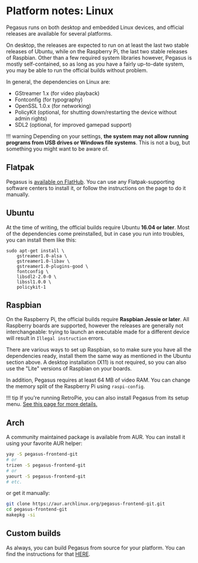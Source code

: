 # Platform notes: Linux

Pegasus runs on both desktop and embedded Linux devices, and official releases are available for several platforms.

On desktop, the releases are expected to run on at least the last two stable releases of Ubuntu, while on the Raspberry Pi, the last two stable releases of Raspbian. Other than a few required system libraries however, Pegasus is mostly self-contained, so as long as you have a fairly up-to-date system, you may be able to run the official builds without problem.

In general, the dependencies on Linux are:

- GStreamer 1.x (for video playback)
- Fontconfig (for typography)
- OpenSSL 1.0.x (for networking)
- PolicyKit (optional, for shutting down/restarting the device without admin rights)
- SDL2 (optional, for improved gamepad support)

!!! warning
    Depending on your settings, **the system may not allow running programs from USB drives or Windows file systems**. This is not a bug, but something you might want to be aware of.


## Flatpak

Pegasus is [available on FlatHub](https://flathub.org/apps/details/org.pegasus_frontend.Pegasus). You can use any Flatpak-supporting software centers to install it, or follow the instructions on the page to do it manually.


## Ubuntu

At the time of writing, the official builds require Ubuntu **16.04 or later**. Most of the dependencies come preinstalled, but in case you run into troubles, you can install them like this:

```
sudo apt-get install \
    gstreamer1.0-alsa \
    gstreamer1.0-libav \
    gstreamer1.0-plugins-good \
    fontconfig \
    libsdl2-2.0-0 \
    libssl1.0.0 \
    policykit-1
```


## Raspbian

On the Raspberry Pi, the official builds require **Raspbian Jessie or later**. All Raspberry boards are supported, however the releases are generally not interchangeable: trying to launch an executable made for a different device will result in `Illegal instruction` errors.

There are various ways to set up Raspbian, so to make sure you have all the dependencies ready, install them the same way as mentioned in the Ubuntu section above. A desktop installation (X11) is not required, so you can also use the "Lite" versions of Raspbian on your boards.

In addition, Pegasus requires at least 64 MB of video RAM. You can change the memory split of the Raspberry Pi using `raspi-config`.

!!! tip
    If you're running RetroPie, you can also install Pegasus from its setup menu. [See this page for more details.](platform-retropie.md)


## Arch

A community maintained package is available from AUR. You can install it using your favorite AUR helper:

```sh
yay -S pegasus-frontend-git
# or
trizen -S pegasus-frontend-git
# or
yaourt -S pegasus-frontend-git
# etc.
```

or get it manually:

```sh
git clone https://aur.archlinux.org/pegasus-frontend-git.git
cd pegasus-frontend-git
makepkg -si
```


## Custom builds

As always, you can build Pegasus from source for your platform. You can find the instructions for that [HERE](../dev/build.md).
